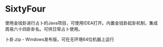 # SixtyFour
使用金钱卦进行占卜的Java项目，可使用IDEA打开。内置金钱卦起卦机制，集成周易六十四卦卦名。可供日常占卜使用。

卜卦.zip - Windows发布版，可在无环境64位机器上运行
